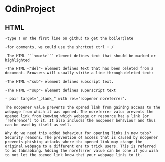 # OdinProject

## HTML

    -type ! on the first line on github to get the boilerplate

    -for comments, we could use the shortcut ctrl + / 

    -The HTML ```<mark>``` element defines text that should be marked or highlighted

    -The HTML <"del"> element defines text that has been deleted from a document. Browsers will usually strike a line through deleted text:

    -The HTML <"sub"> element defines subscript text. 

    -The HTML <"sup"> element defines superscript text

    - pair target="_blank_" with rel="noopener noreferrer".

    The noopener value prevents the opened link from gaining access to the webpage from which it was opened. The noreferrer value prevents the opened link from knowing which webpage or resource has a link (or ‘reference’) to it. It also includes the noopener behaviour and thus can be used by itself as well.

    Why do we need this added behaviour for opening links in new tabs? Security reasons. The prevention of access that is caused by noopener prevents phishing attacks where the opened link may change the original webpage to a different one to trick users. This is referred to as tabnabbing. Adding the noreferrer value can be done if you wish to not let the opened link know that your webpage links to it.


